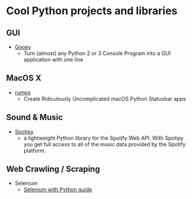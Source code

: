 # Cool Python projects and libraries

## GUI

* [Gooey](https://github.com/chriskiehl/Gooey)
  * Turn (almost) any Python 2 or 3 Console Program into a GUI application with one line

## MacOS X

* [rumps](https://github.com/jaredks/rumps)
  * Create Ridiculously Uncomplicated macOS Python Statusbar apps

## Sound & Music

* [Spotipy](https://spotipy.readthedocs.io/)
  * a lightweight Python library for the Spotify Web API. With Spotipy you get full access to all of the music data provided by the Spotify platform.

## Web Crawling / Scraping

* Selenium
  * [Selenium with Python guide](https://selenium-python.readthedocs.io/index.html) 

